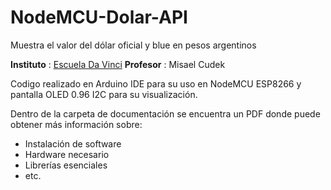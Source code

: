# NodeMCU-Dolar-API
Muestra el valor del dólar oficial y blue en pesos argentinos

**Instituto** : [Escuela Da Vinci](https://www.davinci.edu.ar)
**Profesor** : Misael Cudek

Codigo realizado en Arduino IDE para su uso en NodeMCU ESP8266 y pantalla OLED 0.96 I2C para su visualización.

Dentro de la carpeta de documentación se encuentra un PDF donde puede obtener más información sobre: 
- Instalación de software
- Hardware necesario 
- Librerías esenciales
- etc.
